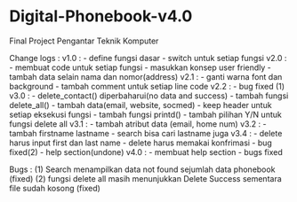 # Digital-Phonebook-v4.0
Final Project Pengantar Teknik Komputer

Change logs :
v1.0 :	- define fungsi dasar
	- switch untuk setiap fungsi
v2.0 :	- membuat code untuk setiap fungsi
		- masukkan konsep user friendly
		- tambah data selain nama dan nomor(address)
v2.1 :  - ganti warna font dan background
		- tambah comment untuk setiap line code
v2.2 : 	- bug fixed (1)
v3.0 :	- delete_contact() diperbaharui(no data and success)
		- tambah fungsi delete_all()
		- tambah data(email, website, socmed)
		- keep header untuk setiap eksekusi fungsi
		- tambah fungsi printd()
		- tambah pilihan Y/N untuk fungsi delete all
v3.1 :  - tambah atribut data (email, home num)
v3.2 :  - tambah firstname lastname
		- search bisa cari lastname juga
v3.4 :  - delete harus input first dan last name
		- delete harus memakai konfrimasi
		- bug fixed(2)
		- help section(undone)
v4.0 : 	- membuat help section
		- bugs fixed

Bugs :
(1) Search menampilkan data not found sejumlah data phonebook (fixed)
(2) fungsi delete all masih menunjukkan Delete Success sementara file sudah kosong (fixed)
